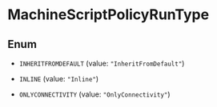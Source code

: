 

# MachineScriptPolicyRunType

## Enum


* `INHERITFROMDEFAULT` (value: `"InheritFromDefault"`)

* `INLINE` (value: `"Inline"`)

* `ONLYCONNECTIVITY` (value: `"OnlyConnectivity"`)



